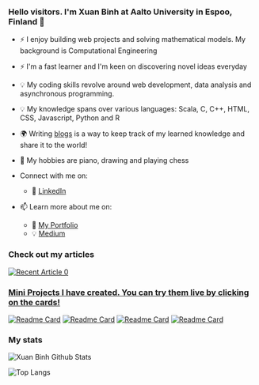 <!-- Please don't remove this: Grab your social icons from https://github.com/carlsednaoui/gitsocial -->

[1.2]: http://i.imgur.com/wWzX9uB.png (twitter icon without padding)

### Hello visitors. I'm Xuan Binh at Aalto University in Espoo, Finland 👋

<!--
**khuyentran1401/khuyentran1401** is a ✨ _special_ ✨ repository because its `README.md` (this file) appears on your GitHub profile.
-->

- :zap: I enjoy building web projects and solving mathematical models. My background is Computational Engineering
- :zap: I'm a fast learner and I'm keen on discovering novel ideas everyday
- :bulb: My coding skills revolve around web development, data analysis and asynchronous programming. 
- :bulb: My knowledge spans over various languages: Scala, C, C++, HTML, CSS, Javascript, Python and R
- :earth_africa: Writing [blogs](https://medium.com/@xuanbinh.dev) is a way to keep track of my learned knowledge and share it to the world! 
- 🌱 My hobbies are piano, drawing and playing chess

- Connect with me on:
  - :office: [LinkedIn](https://www.linkedin.com/in/xuanbinh)

- 📫 Learn more about me on:  
  - :dart: [My Portfolio]()
  - :bulb: [Medium](https://medium.com/@xuanbinh.dev)

### Check out my articles

<a target="_blank" href="https://github-readme-medium-recent-article.vercel.app/medium/@xuanbinh.dev/0"><img src="https://github-readme-medium-recent-article.vercel.app/medium/@xuanbinh.dev/0" alt="Recent Article 0"> 

### Mini Projects I have created. You can try them live by clicking on the cards!
[![Readme Card](https://github-readme-stats.vercel.app/api/pin/?username=SpringNuance&repo=multiple-choice-app)](https://multiple-choice-app-nuance.herokuapp.com/auth/login) 
[![Readme Card](https://github-readme-stats.vercel.app/api/pin/?username=SpringNuance&repo=etch-a-sketch)](https://springnuance.github.io/etch-a-sketch/) 
[![Readme Card](https://github-readme-stats.vercel.app/api/pin/?username=SpringNuance&repo=rock-paper-scissors)](https://springnuance.github.io/rock-paper-scissors/) 
[![Readme Card](https://github-readme-stats.vercel.app/api/pin/?username=SpringNuance&repo=calculator)](https://springnuance.github.io/calculator/) 

### My stats

![Xuan Binh Github Stats](https://github-readme-stats.vercel.app/api?username=SpringNuance&count_private=true&show_icons=true&theme=radical&hide_rank=false)

![Top Langs](https://github-readme-stats.vercel.app/api/top-langs/?username=SpringNuance&layout=compact)
